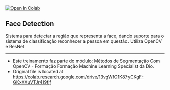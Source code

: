 <a target="_blank" href="https://colab.research.google.com/github/Alan-oliveir/Captura-Faces-OpenCV-ResNet/blob/main/Face_Detection_OpenCV_ResNet_.ipynb">
  <img src="https://colab.research.google.com/assets/colab-badge.svg" alt="Open In Colab"/>
</a>

## Face Detection

Sistema para detectar a região que representa a face, dando suporte para o sistema de classificação reconhecer a pessoa em questão.
Utiliza OpenCV e ResNet

___
- Este treinamento faz parte do módulo: Métodos de Segmentação Com OpenCV - Formação Formação Machine Learning Specialist da Dio.   
- Original file is located at https://colab.research.google.com/drive/13vgWfO1K87yCKgF-GKxXXuVTJr4l9fjf
